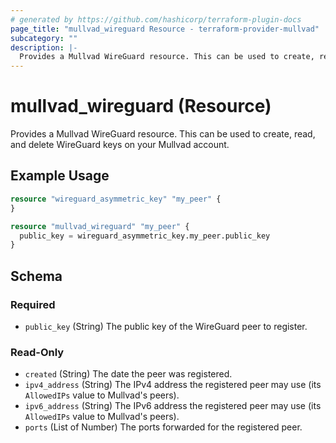 ```yaml
---
# generated by https://github.com/hashicorp/terraform-plugin-docs
page_title: "mullvad_wireguard Resource - terraform-provider-mullvad"
subcategory: ""
description: |-
  Provides a Mullvad WireGuard resource. This can be used to create, read, and delete WireGuard keys on your Mullvad account.
---
```


# mullvad_wireguard (Resource)

Provides a Mullvad WireGuard resource. This can be used to create, read, and delete WireGuard keys on your Mullvad account.

## Example Usage

```terraform
resource "wireguard_asymmetric_key" "my_peer" {
}

resource "mullvad_wireguard" "my_peer" {
  public_key = wireguard_asymmetric_key.my_peer.public_key
}
```

<!-- schema generated by tfplugindocs -->
## Schema

### Required

- `public_key` (String) The public key of the WireGuard peer to register.

### Read-Only

- `created` (String) The date the peer was registered.
- `ipv4_address` (String) The IPv4 address the registered peer may use (its `AllowedIPs` value to Mullvad's peers).
- `ipv6_address` (String) The IPv6 address the registered peer may use (its `AllowedIPs` value to Mullvad's peers).
- `ports` (List of Number) The ports forwarded for the registered peer.


